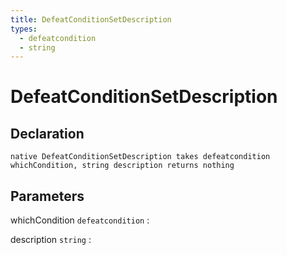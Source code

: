 ```yaml
---
title: DefeatConditionSetDescription
types:
  - defeatcondition
  - string
---
```


# DefeatConditionSetDescription

## Declaration

```jass
native DefeatConditionSetDescription takes defeatcondition whichCondition, string description returns nothing
```

## Parameters
whichCondition `defeatcondition`
: 

description `string`
: 
